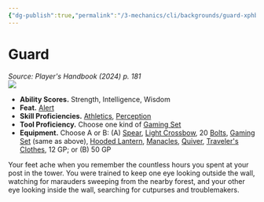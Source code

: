 ```yaml
---
{"dg-publish":true,"permalink":"/3-mechanics/cli/backgrounds/guard-xphb/","tags":["ttrpg-cli/background","ttrpg-cli/compendium/src/5e/xphb"],"noteIcon":""}
---
```


# Guard
*Source: Player's Handbook (2024) p. 181*  
![](3-Mechanics/CLI/backgrounds/img/guard.webp#right)

- **Ability Scores.** Strength, Intelligence, Wisdom  
- **Feat.** [Alert](3-Mechanics/CLI/feats/alert-xphb.md)  
- **Skill Proficiencies.** [Athletics](3-Mechanics/CLI/rules/skills.md#Athletics), [Perception](3-Mechanics/CLI/rules/skills.md#Perception)  
- **Tool Proficiency.** Choose one kind of [Gaming Set](3-Mechanics/CLI/items/gaming-set-xphb.md)  
- **Equipment.** Choose A or B: (A) [Spear](3-Mechanics/CLI/items/spear-xphb.md), [Light Crossbow](3-Mechanics/CLI/items/light-crossbow-xphb.md), 20 [Bolts](3-Mechanics/CLI/items/bolt-xphb.md), [Gaming Set](3-Mechanics/CLI/items/gaming-set-xphb.md) (same as above), [Hooded Lantern](3-Mechanics/CLI/items/hooded-lantern-xphb.md), [Manacles](3-Mechanics/CLI/items/manacles-xphb.md), [Quiver](3-Mechanics/CLI/items/quiver-xphb.md), [Traveler's Clothes](3-Mechanics/CLI/items/travelers-clothes-xphb.md), 12 GP; or (B) 50 GP  

Your feet ache when you remember the countless hours you spent at your post in the tower. You were trained to keep one eye looking outside the wall, watching for marauders sweeping from the nearby forest, and your other eye looking inside the wall, searching for cutpurses and troublemakers.